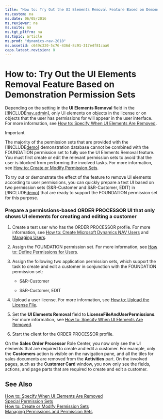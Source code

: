 ```yaml
---
title: "How to: Try Out the UI Elements Removal Feature Based on Demonstration Permission Sets"
ms.custom: na
ms.date: 06/05/2016
ms.reviewer: na
ms.suite: na
ms.tgt_pltfrm: na
ms.topic: article
ms.prod: "dynamics-nav-2018"
ms.assetid: c649c320-5c76-436d-8c91-317e4f81caa6
caps.latest.revision: 8
---
```

# How to: Try Out the UI Elements Removal Feature Based on Demonstration Permission Sets
Depending on the setting in the **UI Elements Removal** field in the [!INCLUDE[nav_admin](includes/nav_admin_md.md)], only UI elements on objects in the license or on objects that the user has permissions for will appear in the user interface. For more information, see [How to: Specify When UI Elements Are Removed](How-to--Specify-When-UI-Elements-Are-Removed.md).  

> [!IMPORTANT]  
>  The majority of the permission sets that are provided with the [!INCLUDE[demo](includes/demo_md.md)] demonstration database cannot be combined with the FOUNDATION permission set to fully use the UI Elements Removal feature. You must first create or edit the relevant permission sets to avoid that the user is blocked from performing the involved tasks. For more information, see [How to: Create or Modify Permission Sets](How-to--Create-or-Modify-Permission-Sets.md).  

 To try out or demonstrate the effect of the feature to remove UI elements according to user permissions, you can quickly prepare a test UI based on two permission sets \(S&R-Customer and S&R-Customer, EDIT\) in [!INCLUDE[demo](includes/demo_md.md)] that are ready to support the FOUNDATION permission set for this purpose.  

### Prepare a permissions-based ORDER PROCESSOR UI that only shows UI elements for creating and editing a customer  

1.  Create a test user who has the ORDER PROCESSOR profile. For more information, see [How to: Create Microsoft Dynamics NAV Users](How-to--Create-Microsoft-Dynamics-NAV-Users.md) and [Managing Users](Managing-Users.md).  

2.  Assign the FOUNDATION permission set. For more information, see [How to: Define Permissions for Users](How-to--Define-Permissions-for-Users.md).  

3.  Assign the following two application permission sets, which support the task to create and edit a customer in conjunction with the FOUNDATION permission set:  

    -   S&R-Customer  

    -   S&R-Customer, EDIT  

4.  Upload a user license. For more information, see [How to: Upload the License File](How-to--Upload-the-License-File.md).  

5.  Set the **UI Elements Removal** field to **LicenseFileAndUserPermissions**. For more information, see [How to: Specify When UI Elements Are Removed](How-to--Specify-When-UI-Elements-Are-Removed.md).  

6.  Start the client for the ORDER PROCESSOR profile.  

 On the **Sales Order Processor** Role Center, you now only see the UI elements that are required to create and edit a customer. For example, only the **Customers** action is visible on the navigation pane, and all the tiles for sales documents are removed from the **Activities** part. On the involved pages, such as the **Customer Card** window, you now only see the fields, actions, and page parts that are required to create and edit a customer.  

## See Also  
 [How to: Specify When UI Elements Are Removed](How-to--Specify-When-UI-Elements-Are-Removed.md)   
 [Special Permission Sets](Special-Permission-Sets.md)   
 [How to: Create or Modify Permission Sets](How-to--Create-or-Modify-Permission-Sets.md)   
 [Managing Permissions and Permission Sets](Managing-Permissions-and-Permission-Sets.md)
